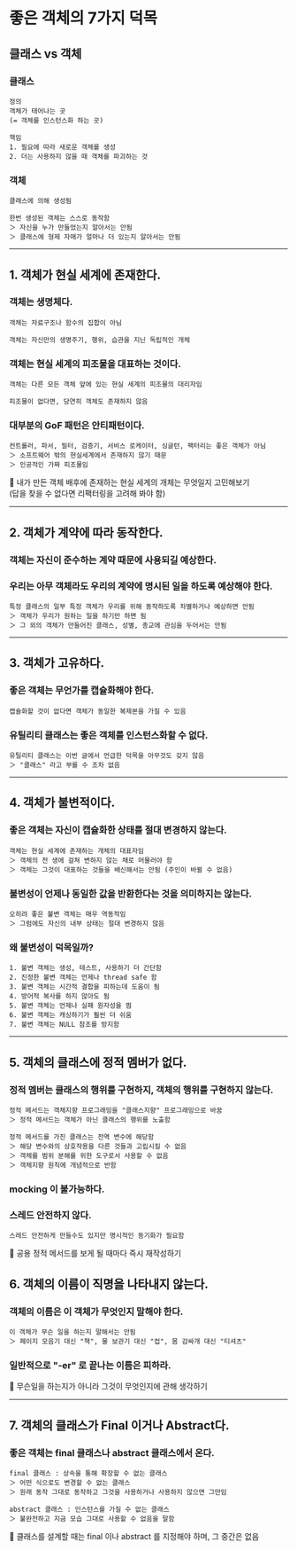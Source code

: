 # 좋은 객체의 7가지 덕목

## 클래스 vs 객체

### 클래스

    정의
    객체가 태어나는 곳
    (= 객체를 인스턴스화 하는 곳)

    책임
    1. 필요에 따라 새로운 객체를 생성
    2. 더는 사용하지 않을 때 객체를 파괴하는 것

### 객체

    클래스에 의해 생성됨

    한번 생성된 객체는 스스로 동작함
    ＞ 자신을 누가 만들었는지 알아서는 안됨
    ＞ 클래스에 형제 자매가 얼마나 더 있는지 알아서는 안됨

---

## 1. 객체가 현실 세계에 존재한다.

### 객체는 생명체다.

    객체는 자료구조나 함수의 집합이 아님

    객체는 자신만의 생명주기, 행위, 습관을 지닌 독립적인 개체

### 객체는 현실 세계의 피조물을 대표하는 것이다.

    객체는 다른 모든 객체 앞에 있는 현실 세계의 피조물의 대리자임

    피조물이 없다면, 당연히 객체도 존재하지 않음

### 대부분의 GoF 패턴은 안티패턴이다.

    컨트롤러, 파서, 필터, 검증기, 서비스 로케이터, 싱글턴, 팩터리는 좋은 객체가 아님
    ＞ 소프트웨어 밖의 현실세계에서 존재하지 않기 때문
    ＞ 인공적인 가짜 피조물임

🌟 내가 만든 객체 배후에 존재하는 현실 세계의 개체는 무엇일지 고민해보기  
(답을 찾을 수 없다면 리팩터링을 고려해 봐야 함)

---

## 2. 객체가 계약에 따라 동작한다.

### 객체는 자신이 준수하는 계약 때문에 사용되길 예상한다.

### 우리는 아무 객체라도 우리의 계약에 명시된 일을 하도록 예상해야 한다.

    특정 클래스의 일부 특정 객체가 우리를 위해 동작하도록 차별하거나 예상하면 안됨
    ＞ 객체가 우리가 원하는 일을 하기만 하면 됨
    ＞ 그 외의 객체가 만들어진 클래스, 성별, 종교에 관심을 두어서는 안됨

---

## 3. 객체가 고유하다.

### 좋은 객체는 무언가를 캡슐화해야 한다.

    캡슐화할 것이 없다면 객체가 동일한 복제본을 가질 수 있음

### 유틸리티 클래스는 좋은 객체를 인스턴스화할 수 없다.

    유틸리티 클래스는 이번 글에서 언급한 덕목을 아무것도 갖지 않음
    ＞ "클래스" 라고 부를 수 조차 없음

---

## 4. 객체가 불변적이다.

### 좋은 객체는 자신이 캡슐화한 상태를 절대 변경하지 않는다.

    객체는 현실 세계에 존재하는 개체의 대표자임
    ＞ 객체의 전 생에 걸쳐 변하지 않는 채로 머물러야 함
    ＞ 객체는 그것이 대표하는 것들을 배신해서는 안됨 (주인이 바뀔 수 없음)

### 불변성이 언제나 동일한 값을 반환한다는 것을 의미하지는 않는다.

    오히려 좋은 불변 객체는 매우 역동적임
    ＞ 그럼에도 자신의 내부 상태는 절대 변경하지 않음

### 왜 불변성이 덕목일까?

    1. 불변 객체는 생성, 테스트, 사용하기 더 간단함
    2. 진정한 불변 객체는 언제나 thread safe 함
    3. 불변 객체는 시간적 결합을 피하는데 도움이 됨
    4. 방어적 복사를 하지 않아도 됨
    5. 불변 객체는 언제나 실패 원자성을 띔
    6. 불변 객체는 캐싱하기가 훨씬 더 쉬움
    7. 불변 객체는 NULL 참조를 방지함

---

## 5. 객체의 클래스에 정적 멤버가 없다.

### 정적 멤버는 클래스의 행위를 구현하지, 객체의 행위를 구현하지 않는다.

    정적 메서드는 객체지향 프로그래밍을 "클래스지향" 프로그래밍으로 바꿈
    ＞ 정적 메서드는 객체가 아닌 클래스의 행위를 노출함

    정적 메서드를 가진 클래스는 전역 변수에 해당함
    ＞ 해당 변수와의 상호작용을 다른 것들과 고립시킬 수 없음
    ＞ 객체를 범위 분해를 위한 도구로서 사용할 수 없음
    ＞ 객체지향 원칙에 개념적으로 반함

### mocking 이 불가능하다.

### 스레드 안전하지 않다.

    스레드 안전하게 만들수도 있지만 명시적인 동기화가 필요함

🌟 공용 정적 메서드를 보게 될 때마다 즉시 재작성하기

## 6. 객체의 이름이 직명을 나타내지 않는다.

### 객체의 이름은 이 객체가 무엇인지 말해야 한다.

    이 객체가 무슨 일을 하는지 말해서는 안됨
    ＞ 페이지 모음기 대신 "책", 물 보관기 대신 "컵", 몸 감싸개 대신 "티셔츠"

### 일반적으로 "-er" 로 끝나는 이름은 피하라.

🌟 무슨일을 하는지가 아니라 그것이 무엇인지에 관해 생각하기

---

## 7. 객체의 클래스가 Final 이거나 Abstract다.

### 좋은 객체는 final 클래스나 abstract 클래스에서 온다.

    final 클래스 : 상속을 통해 확장할 수 없는 클래스
    ＞ 어떤 식으로도 변경할 수 없는 클래스
    ＞ 원래 동작 그대로 동작하고 그것을 사용하거나 사용하지 않으면 그만임

    abstract 클래스 : 인스턴스를 가질 수 없는 클래스
    ＞ 불완전하고 지금 모습 그대로 사용할 수 없음을 말함

🌟 클래스를 설계할 때는 final 이나 abstract 를 지정해야 하며, 그 중간은 없음
